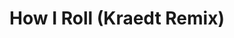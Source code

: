 ---
layout: song
redirect_from: /home/song/6
id: 6
title: How I Roll (Kraedt Remix)
artist: Savant
genre: Electro House
image:
buy-able: false
downloadable: true
yt-id: Gffg8u4Y_-4
itunes:
beatport:
gplay:
amazon:
license: 2
---